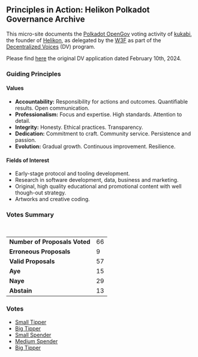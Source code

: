 ## Principles in Action: Helikon Polkadot Governance Archive

This micro-site documents the [Polkadot OpenGov](https://polkadot.network/features/opengov/) voting activity of [kukabi](https://github.com/kukabi), the founder
of [Helikon](https://helikon.io), as delegated by the [W3F](https://web3.foundation/) as part of the [Decentralized Voices](https://medium.com/web3foundation/decentralized-voices-round-1-candidates-announced-23d9a800b260) (DV) program.

Please find [here](https://forum.polkadot.network/t/decentralized-voices-program-kutsal-kukabi-helikon/6106) the
original DV application dated February 10th, 2024.

### Guiding Principles

#### Values

- **Accountability:** Responsibility for actions and outcomes. Quantifiable results. Open communication.
- **Professionalism:** Focus and expertise. High standards. Attention to detail.
- **Integrity:** Honesty. Ethical practices. Transparency.
- **Dedication:** Commitment to craft. Community service. Persistence and passion.
- **Evolution:** Gradual growth. Continuous improvement. Resilience.

#### Fields of Interest

- Early-stage protocol and tooling development.
- Research in software development, data, business and marketing.
- Original, high quality educational and promotional content with well though-out strategy.
- Artworks and creative coding.

### Votes Summary

<div class="vote-summary">
    <div class="positive" style="width: 26.31%"></div>
    <div class="negative" style="width: 50.87%"></div>
    <div class="neutral" style="width: 22.80%"></div>
</div>

<br/>

|                                            |                                  |
|:-------------------------------------------|:---------------------------------|
| <strong>Number of Proposals Voted</strong> | 66                               |
| <strong>Erroneous Proposals</strong>       | 9                                |
| <strong>Valid Proposals</strong>           | 57                               |
| <strong>Aye</strong>                       | <span class="positive">15</span> |
| <strong>Naye</strong>                      | <span class="negative">29</span> |
| <strong>Abstain</strong>                   | <span class="neutral">13</span>  |

### Votes

- [Small Tipper](./voting_history/30_small_tipper/small_tipper.md)
- [Big Tipper](./voting_history/31_big_tipper/big_tipper.md)
- [Small Spender](./voting_history/32_small_spender/small_spender.md)
- [Medium Spender](./voting_history/33_medium_spender/medium_spender.md)
- [Big Tipper](./voting_history/34_big_spender/big_spender.md)